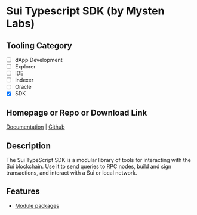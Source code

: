 # Sui Typescript SDK (by Mysten Labs)

## Tooling Category

- [ ] dApp Development
- [ ] Explorer
- [ ] IDE
- [ ] Indexer
- [ ] Oracle
- [x] SDK

## Homepage or Repo or Download Link

[Documentation](https://sdk.mystenlabs.com/typescript) | [Github](https://github.com/MystenLabs/sui/tree/main/sdk/typescript)

## Description

The Sui TypeScript SDK is a modular library of tools for interacting with the Sui blockchain. Use it to send queries to RPC nodes, build and sign transactions, and interact with a Sui or local network.

## Features

- [Module packages](https://sdk.mystenlabs.com/typescript#module-packages)